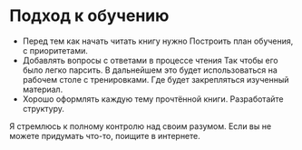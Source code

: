 # Подход к обучению

- Перед тем как начать читать книгу нужно
  Построить план обучения, с приоритетами.
- Добавлять вопросы с ответами в процессе чтения
  Так чтобы его было легко парсить.
  В дальнейшем это будет использоваться на рабочем
  столе с тренировками. Где будет закрепляться изученный материал.
- Хорошо оформлять каждую тему прочтённой книги. Разработайте структуру.

Я стремлюсь к полному контролю над своим разумом.
Если вы не можете придумать что-то, поищите в интернете.
